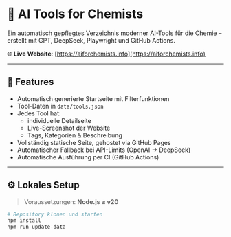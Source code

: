 # 🧪 AI Tools for Chemists

Ein automatisch gepflegtes Verzeichnis moderner AI-Tools für die Chemie – erstellt mit GPT, DeepSeek, Playwright und GitHub Actions.

🌐 **Live Website**: [https://aiforchemists.info](https://aiforchemists.info)

---

## 🔧 Features

- Automatisch generierte Startseite mit Filterfunktionen
- Tool-Daten in `data/tools.json`
- Jedes Tool hat:
  - individuelle Detailseite
  - Live-Screenshot der Website
  - Tags, Kategorien & Beschreibung
- Vollständig statische Seite, gehostet via GitHub Pages
- Automatischer Fallback bei API-Limits (OpenAI → DeepSeek)
- Automatische Ausführung per CI (GitHub Actions)

---

## ⚙️ Lokales Setup

> Voraussetzungen: **Node.js ≥ v20**

```bash
# Repository klonen und starten
npm install
npm run update-data

